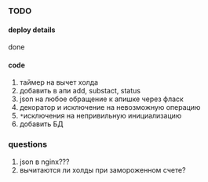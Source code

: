 ### TODO
#### deploy details
done
#### code
1. таймер на вычет холда
2. добавить в апи add, substact, status
3. json на любое обращение к апишке через фласк
4. декоратор и исключение на невозможную операцию
5. `*`исключения на непривильную инициализацию
6. добавить БД

### questions
1. json в nginx???
2. вычитаются ли холды при замороженном счете?

